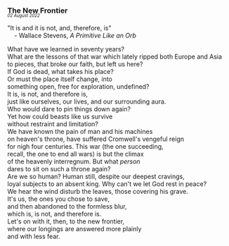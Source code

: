 ### The New Frontier
<p style="margin:0; margin-top: -1.25rem">
  <em>
    <small><small>02 August 2022</small></small>
  </em>
</p>

"It is and it is not, and, therefore, is"  
&nbsp;&nbsp;&nbsp;&nbsp;- Wallace Stevens, *A Primitive Like an Orb*

What have we learned in seventy years?  
What are the lessons of that war
which lately ripped both Europe and Asia  
to pieces, that broke our faith, but left us here?  
If God is dead, what takes his place?  
Or must the place itself change, into  
something open, free for exploration, undefined?  
It is, is not, and therefore is,  
just like ourselves, our lives, and our surrounding aura.  
Who would dare to pin things down again?  
Yet how could beasts like us survive  
without restraint and limitation?  
We have known the pain of man and his machines  
on heaven's throne, have suffered Cromwell's vengeful reign  
for nigh four centuries. This war (the one succeeding,  
recall, the one to end all wars) is but the climax  
of the heavenly interregnum. But what *person*  
dares to sit on such a throne again?  
Are we so human? Human still, despite our deepest cravings,  
loyal subjects to an absent king. Why can't we let God rest in peace?  
We hear the wind disturb the leaves, those covering his grave.  
It's us, the ones you chose to save,  
and then abandoned to the formless blur,  
which is, is not, and therefore is.  
Let's on with it, then, to the new frontier,  
where our longings are answered more plainly  
and with less fear.  
